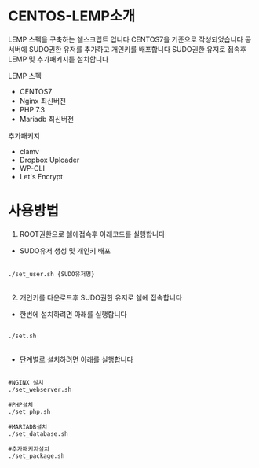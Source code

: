 # CENTOS-LEMP소개

LEMP 스펙을 구축하는 쉘스크립트 입니다 
CENTOS7을 기준으로 작성되었습니다 
공서버에 SUDO권한 유저를 추가하고 개인키를 배포합니다 
SUDO권한 유저로 접속후 LEMP 및 추가패키지를 설치합니다 

LEMP 스펙
 - CENTOS7
 - Nginx 최신버전
 - PHP 7.3
 - Mariadb 최신버전 

추가패키지 
 - clamv
 - Dropbox Uploader
 - WP-CLI
 - Let's Encrypt


# 사용방법 

1. ROOT권한으로 쉘에접속후 아래코드를 실행합니다
- SUDO유저 생성 및 개인키 배포

<pre>
<code>
./set_user.sh {SUDO유저명}
</code>
</pre>

2. 개인키를 다운로드후 SUDO권한 유저로 쉘에 접속합니다
- 한번에 설치하려면 아래를 실행합니다
<pre>
<code>
./set.sh
</code>
</pre>

- 단계별로 설치하려면 아래를 실행합니다

<pre>
<code>
#NGINX 설치
./set_webserver.sh

#PHP설치
./set_php.sh

#MARIADB설치
./set_database.sh

#추가패키지설치
./set_package.sh
</code>
</pre>
